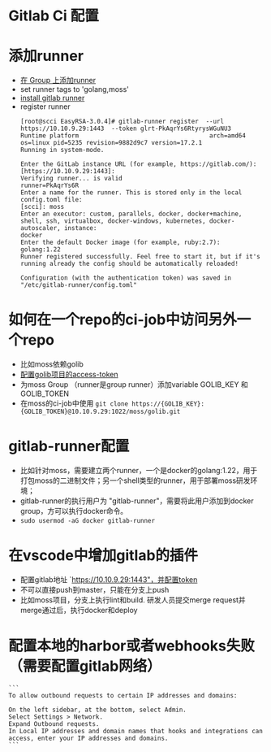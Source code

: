 # Gitlab Ci 配置

# 添加runner

* [在 Group 上添加runner](https://10.10.9.29:1443/groups/moss/-/runners/new)
* set runner tags to 'golang,moss'
* [install gitlab runner](https://docs.gitlab.com/runner/install/linux-manually.html)
* register runner
    ```
    [root@scci EasyRSA-3.0.4]# gitlab-runner register  --url https://10.10.9.29:1443  --token glrt-PkAqrYs6RtyrysWGuNU3
    Runtime platform                                    arch=amd64 os=linux pid=5235 revision=9882d9c7 version=17.2.1
    Running in system-mode.

    Enter the GitLab instance URL (for example, https://gitlab.com/):
    [https://10.10.9.29:1443]:
    Verifying runner... is valid                        runner=PkAqrYs6R
    Enter a name for the runner. This is stored only in the local config.toml file:
    [scci]: moss
    Enter an executor: custom, parallels, docker, docker+machine, shell, ssh, virtualbox, docker-windows, kubernetes, docker-autoscaler, instance:
    docker
    Enter the default Docker image (for example, ruby:2.7):
    golang:1.22
    Runner registered successfully. Feel free to start it, but if it's running already the config should be automatically reloaded!

    Configuration (with the authentication token) was saved in "/etc/gitlab-runner/config.toml"
    ```
# 如何在一个repo的ci-job中访问另外一个repo
* 比如moss依赖golib
* [配置golib项目的access-token](https://10.10.9.29:1443/moss/golib/-/settings/access_tokens)
* 为moss Group （runner是group runner）添加variable GOLIB_KEY 和 GOLIB_TOKEN
* 在moss的ci-job中使用 `git clone https://{GOLIB_KEY}:{GOLIB_TOKEN}@10.10.9.29:1022/moss/golib.git`

# gitlab-runner配置
* 比如针对moss，需要建立两个runner，一个是docker的golang:1.22，用于打包moss的二进制文件；另一个shell类型的runner，用于部署moss研发环境；
* gitlab-runner的执行用户为 "gitlab-runner"，需要将此用户添加到docker group，方可以执行docker命令。
* `sudo usermod -aG docker gitlab-runner`

# 在vscode中增加gitlab的插件
* 配置gitlab地址 `https://10.10.9.29:1443"，并配置token
* 不可以直接push到master，只能在分支上push
* 比如moss项目，分支上执行lint和build. 研发人员提交merge request并merge通过后，执行docker和deploy

# 配置本地的harbor或者webhooks失败（需要配置gitlab网络）
    ```
    To allow outbound requests to certain IP addresses and domains:

    On the left sidebar, at the bottom, select Admin.
    Select Settings > Network.
    Expand Outbound requests.
    In Local IP addresses and domain names that hooks and integrations can access, enter your IP addresses and domains.
    ```